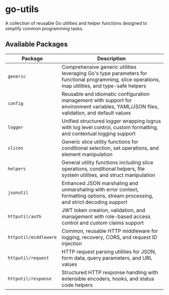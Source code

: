 # go-utils

A collection of reusable Go utilities and helper functions designed to simplify common programming tasks.

## Available Packages

| Package               | Description                                                                                                                                        |
| --------------------- | -------------------------------------------------------------------------------------------------------------------------------------------------- |
| `generic`             | Comprehensive generic utilities leveraging Go's type parameters for functional programming, slice operations, map utilities, and type-safe helpers |
| `config`              | Reusable and idiomatic configuration management with support for environment variables, YAML/JSON files, validation, and default values            |
| `logger`              | Unified structured logger wrapping logrus with log level control, custom formatting, and contextual logging support                                |
| `slices`              | Generic slice utility functions for conditional selection, set operations, and element manipulation                                                |
| `helpers`             | General utility functions including slice operations, conditional helpers, file system utilities, and struct manipulation                          |
| `jsonutil`            | Enhanced JSON marshaling and unmarshaling with error context, formatting options, stream processing, and strict decoding support                  |
| `httputil/auth`       | JWT token creation, validation, and management with role-based access control and custom claims support                                            |
| `httputil/middleware` | Common, reusable HTTP middleware for logging, recovery, CORS, and request ID injection                                                             |
| `httputil/request`    | HTTP request parsing utilities for JSON, form data, query parameters, and URL values                                                               |
| `httputil/response`   | Structured HTTP response handling with extensible encoders, hooks, and status code helpers                                                         |
